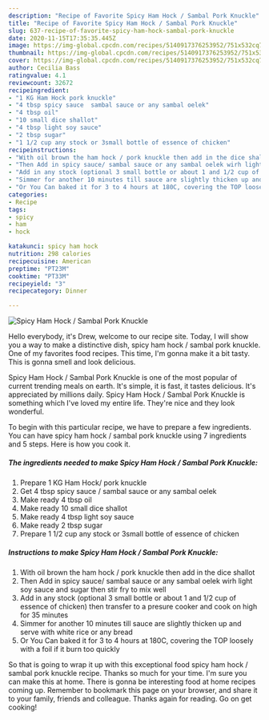 ```yaml
---
description: "Recipe of Favorite Spicy Ham Hock / Sambal Pork Knuckle"
title: "Recipe of Favorite Spicy Ham Hock / Sambal Pork Knuckle"
slug: 637-recipe-of-favorite-spicy-ham-hock-sambal-pork-knuckle
date: 2020-11-15T17:35:35.445Z
image: https://img-global.cpcdn.com/recipes/5140917376253952/751x532cq70/spicy-ham-hock-sambal-pork-knuckle-recipe-main-photo.jpg
thumbnail: https://img-global.cpcdn.com/recipes/5140917376253952/751x532cq70/spicy-ham-hock-sambal-pork-knuckle-recipe-main-photo.jpg
cover: https://img-global.cpcdn.com/recipes/5140917376253952/751x532cq70/spicy-ham-hock-sambal-pork-knuckle-recipe-main-photo.jpg
author: Cecilia Bass
ratingvalue: 4.1
reviewcount: 32672
recipeingredient:
- "1 KG Ham Hock pork knuckle"
- "4 tbsp spicy sauce  sambal sauce or any sambal oelek"
- "4 tbsp oil"
- "10 small dice shallot"
- "4 tbsp light soy sauce"
- "2 tbsp sugar"
- "1 1/2 cup any stock or 3small bottle of essence of chicken"
recipeinstructions:
- "With oil brown the ham hock / pork knuckle then add in the dice shallot"
- "Then Add in spicy sauce/ sambal sauce or any sambal oelek wirh light soy sauce and sugar then stir fry to mix well"
- "Add in any stock (optional 3 small bottle or about 1 and 1/2 cup of essence of chicken) then transfer to a presure cooker and cook on high for 35 minutes"
- "Simmer for another 10 minutes till sauce are slightly thicken up and serve with white rice or any bread"
- "Or You Can baked it for 3 to 4 hours at 180C, covering the TOP loosely with a foil if it burn too quickly"
categories:
- Recipe
tags:
- spicy
- ham
- hock

katakunci: spicy ham hock 
nutrition: 298 calories
recipecuisine: American
preptime: "PT23M"
cooktime: "PT33M"
recipeyield: "3"
recipecategory: Dinner

---
```



![Spicy Ham Hock / Sambal Pork Knuckle](https://img-global.cpcdn.com/recipes/5140917376253952/751x532cq70/spicy-ham-hock-sambal-pork-knuckle-recipe-main-photo.jpg)

Hello everybody, it's Drew, welcome to our recipe site. Today, I will show you a way to make a distinctive dish, spicy ham hock / sambal pork knuckle. One of my favorites food recipes. This time, I'm gonna make it a bit tasty. This is gonna smell and look delicious.

Spicy Ham Hock / Sambal Pork Knuckle is one of the most popular of current trending meals on earth. It's simple, it is fast, it tastes delicious. It's appreciated by millions daily. Spicy Ham Hock / Sambal Pork Knuckle is something which I've loved my entire life. They're nice and they look wonderful.




To begin with this particular recipe, we have to prepare a few ingredients. You can have spicy ham hock / sambal pork knuckle using 7 ingredients and 5 steps. Here is how you cook it.

<!--inarticleads1-->

##### The ingredients needed to make Spicy Ham Hock / Sambal Pork Knuckle:

1. Prepare 1 KG Ham Hock/ pork knuckle
1. Get 4 tbsp spicy sauce / sambal sauce or any sambal oelek
1. Make ready 4 tbsp oil
1. Make ready 10 small dice shallot
1. Make ready 4 tbsp light soy sauce
1. Make ready 2 tbsp sugar
1. Prepare 1 1/2 cup any stock or 3small bottle of essence of chicken




<!--inarticleads2-->

##### Instructions to make Spicy Ham Hock / Sambal Pork Knuckle:

1. With oil brown the ham hock / pork knuckle then add in the dice shallot
1. Then Add in spicy sauce/ sambal sauce or any sambal oelek wirh light soy sauce and sugar then stir fry to mix well
1. Add in any stock (optional 3 small bottle or about 1 and 1/2 cup of essence of chicken) then transfer to a presure cooker and cook on high for 35 minutes
1. Simmer for another 10 minutes till sauce are slightly thicken up and serve with white rice or any bread
1. Or You Can baked it for 3 to 4 hours at 180C, covering the TOP loosely with a foil if it burn too quickly




So that is going to wrap it up with this exceptional food spicy ham hock / sambal pork knuckle recipe. Thanks so much for your time. I'm sure you can make this at home. There is gonna be interesting food at home recipes coming up. Remember to bookmark this page on your browser, and share it to your family, friends and colleague. Thanks again for reading. Go on get cooking!
